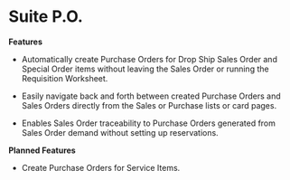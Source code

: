 # Suite P.O.

**Features**

- Automatically create Purchase Orders for Drop Ship Sales Order and Special Order items without leaving the Sales Order or running the Requisition Worksheet. 

- Easily navigate back and forth between created Purchase Orders and Sales Orders directly from the Sales or Purchase lists or card pages. 

- Enables Sales Order traceability to Purchase Orders generated from Sales Order demand without setting up reservations. 


**Planned Features**

- Create Purchase Orders for Service Items.

